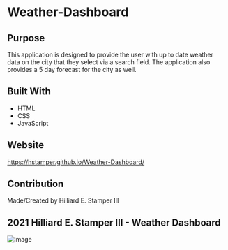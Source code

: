 # Weather-Dashboard

## Purpose
This application is designed to provide the user with up to date weather data on the city that they select via a search field. The application also provides a 5 day forecast for the city as well. 

## Built With
* HTML
* CSS
* JavaScript

## Website 
https://hstamper.github.io/Weather-Dashboard/

## Contribution 
Made/Created by Hilliard E. Stamper III

## 2021 Hilliard E. Stamper III - Weather Dashboard 

![image](https://user-images.githubusercontent.com/91726280/155821298-0e998768-0fdd-4155-8b5e-1b0bbd1af77a.png)